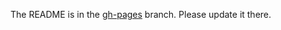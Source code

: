 The README is in the [gh-pages](https://github.com/capitalone/Hygieia/blob/gh-pages/pages/hygieia/collectors/feature/jira.md) branch. Please update it there.
